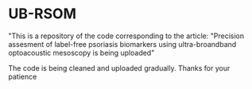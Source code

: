 # UB-RSOM

"This is a repository of the code corresponding to the article: "Precision assesment of label-free psoriasis biomarkers using ultra-broandband optoacoustic mesoscopy is being uploaded"

The code is being cleaned and uploaded gradually. Thanks for your patience

